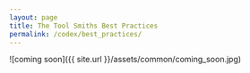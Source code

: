 ```yaml
---
layout: page
title: The Tool Smiths Best Practices
permalink: /codex/best_practices/
---
```

![coming soon]({{ site.url }}/assets/common/coming_soon.jpg)
